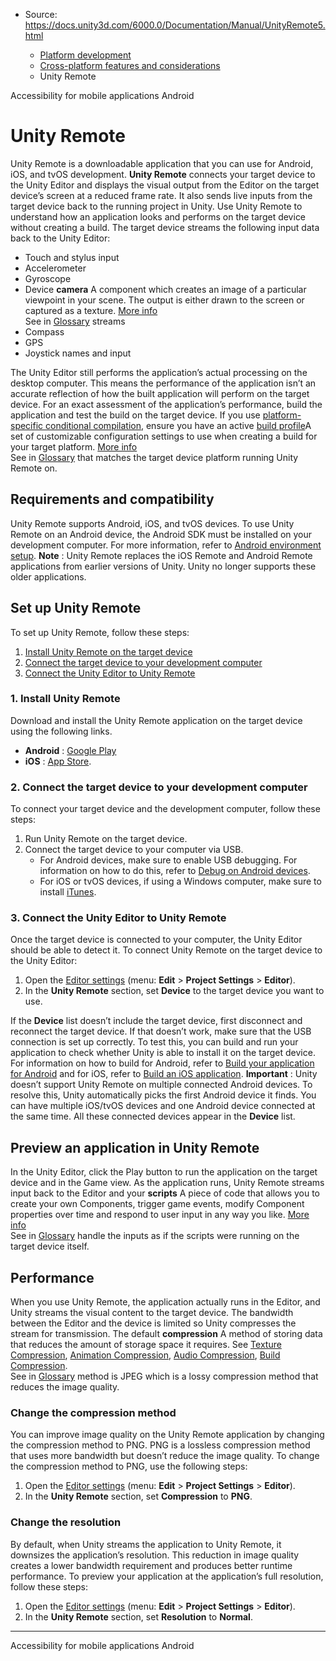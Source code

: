 * Source: https://docs.unity3d.com/6000.0/Documentation/Manual/UnityRemote5.html

  * [Platform development ](https://docs.unity3d.com/6000.0/Documentation/Manual/PlatformSpecific.html)
  * [Cross-platform features and considerations](https://docs.unity3d.com/6000.0/Documentation/Manual/cross-platform-features.html)
  * Unity Remote


[](https://docs.unity3d.com/6000.0/Documentation/Manual/mobile-accessibility.html)
Accessibility for mobile applications
[](https://docs.unity3d.com/6000.0/Documentation/Manual/android.html)
Android
# Unity Remote
Unity Remote is a downloadable application that you can use for Android, iOS, and tvOS development. **Unity Remote** connects your target device to the Unity Editor and displays the visual output from the Editor on the target device’s screen at a reduced frame rate. It also sends live inputs from the target device back to the running project in Unity. Use Unity Remote to understand how an application looks and performs on the target device without creating a build.
The target device streams the following input data back to the Unity Editor:
  * Touch and stylus input
  * Accelerometer
  * Gyroscope
  * Device **camera** A component which creates an image of a particular viewpoint in your scene. The output is either drawn to the screen or captured as a texture. [More info](https://docs.unity3d.com/6000.0/Documentation/Manual/CamerasOverview.html)  
See in [Glossary](https://docs.unity3d.com/6000.0/Documentation/Manual/Glossary.html#Camera) streams
  * Compass
  * GPS
  * Joystick names and input


The Unity Editor still performs the application’s actual processing on the desktop computer. This means the performance of the application isn’t an accurate reflection of how the built application will perform on the target device. For an exact assessment of the application’s performance, build the application and test the build on the target device.
If you use [platform-specific conditional compilation](https://docs.unity3d.com/6000.0/Documentation/Manual/platform-dependent-compilation.html), ensure you have an active [build profile](https://docs.unity3d.com/6000.0/Documentation/Manual/build-profiles.html)A set of customizable configuration settings to use when creating a build for your target platform. [More info](https://docs.unity3d.com/6000.0/Documentation/Manual/build-profiles.html)  
See in [Glossary](https://docs.unity3d.com/6000.0/Documentation/Manual/Glossary.html#Buildprofile) that matches the target device platform running Unity Remote on.
## Requirements and compatibility
Unity Remote supports Android, iOS, and tvOS devices. To use Unity Remote on an Android device, the Android SDK must be installed on your development computer. For more information, refer to [Android environment setup](https://docs.unity3d.com/6000.0/Documentation/Manual/android-sdksetup.html).
**Note** : Unity Remote replaces the iOS Remote and Android Remote applications from earlier versions of Unity. Unity no longer supports these older applications.
## Set up Unity Remote
To set up Unity Remote, follow these steps:
  1. [Install Unity Remote on the target device](https://docs.unity3d.com/6000.0/Documentation/Manual/UnityRemote5.html#install-unity-remote)
  2. [Connect the target device to your development computer](https://docs.unity3d.com/6000.0/Documentation/Manual/UnityRemote5.html#connect-device-computer)
  3. [Connect the Unity Editor to Unity Remote](https://docs.unity3d.com/6000.0/Documentation/Manual/UnityRemote5.html#connect-editor-unity-remote)


### 1. Install Unity Remote
Download and install the Unity Remote application on the target device using the following links.
  * **Android** : [Google Play](https://play.google.com/store/apps/details?id=com.unity3d.mobileremote)
  * **iOS** : [App Store](https://apps.apple.com/gb/app/unity-remote-5/id871767552).


### 2. Connect the target device to your development computer
To connect your target device and the development computer, follow these steps:
  1. Run Unity Remote on the target device.
  2. Connect the target device to your computer via USB. 
     * For Android devices, make sure to enable USB debugging. For information on how to do this, refer to [Debug on Android devices](https://docs.unity3d.com/6000.0/Documentation/Manual/android-debugging-on-an-android-device.html).
     * For iOS or tvOS devices, if using a Windows computer, make sure to install [iTunes](https://support.apple.com/en-gb/118290).


### 3. Connect the Unity Editor to Unity Remote
Once the target device is connected to your computer, the Unity Editor should be able to detect it. To connect Unity Remote on the target device to the Unity Editor:
  1. Open the [Editor settings](https://docs.unity3d.com/6000.0/Documentation/Manual/class-EditorManager.html) (menu: **Edit** > **Project Settings** > **Editor**).
  2. In the **Unity Remote** section, set **Device** to the target device you want to use.


If the **Device** list doesn’t include the target device, first disconnect and reconnect the target device. If that doesn’t work, make sure that the USB connection is set up correctly. To test this, you can build and run your application to check whether Unity is able to install it on the target device. For information on how to build for Android, refer to [Build your application for Android](https://docs.unity3d.com/6000.0/Documentation/Manual/android-BuildProcess.html) and for iOS, refer to [Build an iOS application](https://docs.unity3d.com/6000.0/Documentation/Manual/iphone-BuildProcess.html).
**Important** : Unity doesn’t support Unity Remote on multiple connected Android devices. To resolve this, Unity automatically picks the first Android device it finds. You can have multiple iOS/tvOS devices and one Android device connected at the same time. All these connected devices appear in the **Device** list.
## Preview an application in Unity Remote
In the Unity Editor, click the Play button to run the application on the target device and in the Game view. As the application runs, Unity Remote streams input back to the Editor and your **scripts** A piece of code that allows you to create your own Components, trigger game events, modify Component properties over time and respond to user input in any way you like. [More info](https://docs.unity3d.com/6000.0/Documentation/Manual/creating-scripts.html)  
See in [Glossary](https://docs.unity3d.com/6000.0/Documentation/Manual/Glossary.html#Scripts) handle the inputs as if the scripts were running on the target device itself.
## Performance
When you use Unity Remote, the application actually runs in the Editor, and Unity streams the visual content to the target device. The bandwidth between the Editor and the device is limited so Unity compresses the stream for transmission. The default **compression** A method of storing data that reduces the amount of storage space it requires. See [Texture Compression](https://docs.unity3d.com/6000.0/Documentation/Manual/class-TextureImporterOverride), [Animation Compression](https://docs.unity3d.com/6000.0/Documentation/Manual/class-AnimationClip.html#AssetProperties), [Audio Compression](https://docs.unity3d.com/6000.0/Documentation/Manual/class-AudioClip.html), [Build Compression](https://docs.unity3d.com/6000.0/Documentation/Manual/ReducingFilesize.html).  
See in [Glossary](https://docs.unity3d.com/6000.0/Documentation/Manual/Glossary.html#compression) method is JPEG which is a lossy compression method that reduces the image quality. 
### Change the compression method
You can improve image quality on the Unity Remote application by changing the compression method to PNG. PNG is a lossless compression method that uses more bandwidth but doesn’t reduce the image quality. To change the compression method to PNG, use the following steps:
  1. Open the [Editor settings](https://docs.unity3d.com/6000.0/Documentation/Manual/class-EditorManager.html) (menu: **Edit** > **Project Settings** > **Editor**).
  2. In the **Unity Remote** section, set **Compression** to **PNG**.


### Change the resolution
By default, when Unity streams the application to Unity Remote, it downsizes the application’s resolution. This reduction in image quality creates a lower bandwidth requirement and produces better runtime performance. To preview your application at the application’s full resolution, follow these steps:
  1. Open the [Editor settings](https://docs.unity3d.com/6000.0/Documentation/Manual/class-EditorManager.html) (menu: **Edit** > **Project Settings** > **Editor**).
  2. In the **Unity Remote** section, set **Resolution** to **Normal**.


* * *
[](https://docs.unity3d.com/6000.0/Documentation/Manual/mobile-accessibility.html)
Accessibility for mobile applications
[](https://docs.unity3d.com/6000.0/Documentation/Manual/android.html)
Android
